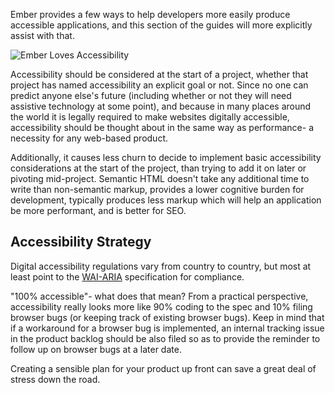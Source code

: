 Ember provides a few ways to help developers more easily produce accessible applications, and this section of the guides will more explicitly assist with that. 

![Ember Loves Accessibility](/images/accessibility/index/a11y-mascots.png)

Accessibility should be considered at the start of a project, whether that project has named accessibility an explicit goal or not. Since no one can predict anyone else's future (including whether or not they will need assistive technology at some point), and because in many places around the world it is legally required to make websites digitally accessible, accessibility should be thought about in the same way as performance- a necessity for any web-based product. 

Additionally, it causes less churn to decide to implement basic accessibility considerations at the start of the project, than trying to add it on later or pivoting mid-project. Semantic HTML doesn't take any additional time to write than non-semantic markup, provides a lower cognitive burden for development, typically produces less markup which will help an application be more performant, and is better for SEO. 


## Accessibility Strategy

Digital accessibility regulations vary from country to country, but most at least point to the [WAI-ARIA](https://www.w3.org/WAI/) specification for compliance. 

"100% accessible"- what does that mean? From a practical perspective, accessibility really looks more like 90% coding to the spec and 10% filing browser bugs (or keeping track of existing browser bugs). Keep in mind that if a workaround for a browser bug is implemented, an internal tracking issue in the product backlog should be also filed so as to provide the reminder to follow up on browser bugs at a later date. 

Creating a sensible plan for your product up front can save a great deal of stress down the road. 
